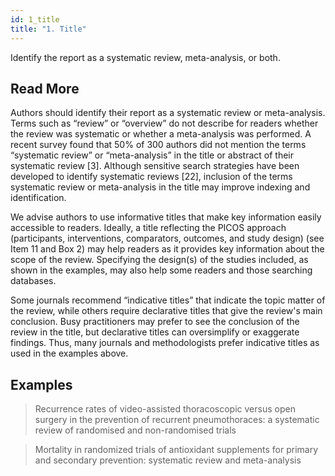 ```yaml
---
id: 1_title
title: "1. Title"
---
```

Identify the report as a systematic review, meta-analysis, or both.

## Read More

Authors should identify their report as a systematic review or meta-analysis. Terms such as “review” or “overview” do not describe for readers whether the review was systematic or whether a meta-analysis was performed. A recent survey found that 50% of 300 authors did not mention the terms “systematic review” or “meta-analysis” in the title or abstract of their systematic review [3]. Although sensitive search strategies have been developed to identify systematic reviews [22], inclusion of the terms systematic review or meta-analysis in the title may improve indexing and identification.

We advise authors to use informative titles that make key information easily accessible to readers. Ideally, a title reflecting the PICOS approach (participants, interventions, comparators, outcomes, and study design) (see Item 11 and Box 2) may help readers as it provides key information about the scope of the review. Specifying the design(s) of the studies included, as shown in the examples, may also help some readers and those searching databases.

Some journals recommend “indicative titles” that indicate the topic matter of the review, while others require declarative titles that give the review's main conclusion. Busy practitioners may prefer to see the conclusion of the review in the title, but declarative titles can oversimplify or exaggerate findings. Thus, many journals and methodologists prefer indicative titles as used in the examples above.

## Examples

> Recurrence rates of video-assisted thoracoscopic versus open surgery in the prevention of recurrent pneumothoraces: a systematic review of randomised and non-randomised trials

> Mortality in randomized trials of antioxidant supplements for primary and secondary prevention: systematic review and meta-analysis